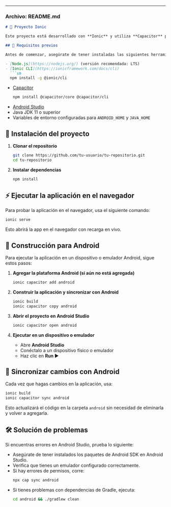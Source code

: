 ---

### **Archivo: README.md**  

```md
# 🚀 Proyecto Ionic

Este proyecto está desarrollado con **Ionic** y utiliza **Capacitor** para la integración con Android.  

## 📌 Requisitos previos

Antes de comenzar, asegúrate de tener instaladas las siguientes herramientas:

- [Node.js](https://nodejs.org/) (versión recomendada: LTS)
- [Ionic CLI](https://ionicframework.com/docs/cli)  
  ```sh
  npm install -g @ionic/cli
  ```
- [Capacitor](https://capacitorjs.com/)  
  ```sh
  npm install @capacitor/core @capacitor/cli
  ```
- [Android Studio](https://developer.android.com/studio)  
- Java JDK 11 o superior  
- Variables de entorno configuradas para `ANDROID_HOME` y `JAVA_HOME`

## 📂 Instalación del proyecto

1. **Clonar el repositorio**  
   ```sh
   git clone https://github.com/tu-usuario/tu-repositorio.git
   cd tu-repositorio
   ```

2. **Instalar dependencias**  
   ```sh
   npm install
   ```

## ⚡ Ejecutar la aplicación en el navegador

Para probar la aplicación en el navegador, usa el siguiente comando:  
```sh
ionic serve
```
Esto abrirá la app en el navegador con recarga en vivo.

## 📱 Construcción para Android

Para ejecutar la aplicación en un dispositivo o emulador Android, sigue estos pasos:

1. **Agregar la plataforma Android (si aún no está agregada)**  
   ```sh
   ionic capacitor add android
   ```

2. **Construir la aplicación y sincronizar con Android**  
   ```sh
   ionic build
   ionic capacitor copy android
   ```

3. **Abrir el proyecto en Android Studio**  
   ```sh
   ionic capacitor open android
   ```

4. **Ejecutar en un dispositivo o emulador**  
   - Abre **Android Studio**  
   - Conéctalo a un dispositivo físico o emulador  
   - Haz clic en **Run ▶️**

## 🔄 Sincronizar cambios con Android

Cada vez que hagas cambios en la aplicación, usa:  
```sh
ionic build
ionic capacitor sync android
```
Esto actualizará el código en la carpeta `android` sin necesidad de eliminarla y volver a agregarla.

## 🛠 Solución de problemas

Si encuentras errores en Android Studio, prueba lo siguiente:

- Asegúrate de tener instalados los paquetes de Android SDK en Android Studio.
- Verifica que tienes un emulador configurado correctamente.
- Si hay errores de permisos, corre:
  ```sh
  npx cap sync android
  ```
- Si tienes problemas con dependencias de Gradle, ejecuta:
  ```sh
  cd android && ./gradlew clean
  ```

